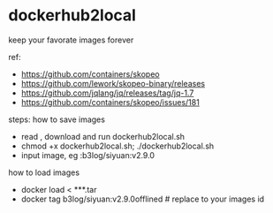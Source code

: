 # dockerhub2local
keep your favorate images forever

ref:

- https://github.com/containers/skopeo
- https://github.com/lework/skopeo-binary/releases
- https://github.com/jqlang/jq/releases/tag/jq-1.7
- https://github.com/containers/skopeo/issues/181

steps:
how to save images
- read , download and run dockerhub2local.sh
- chmod +x dockerhub2local.sh; ./dockerhub2local.sh
- input image, eg :b3log/siyuan:v2.9.0

how to load images
- docker load < ***.tar
- docker tag <id> b3log/siyuan:v2.9.0offlined  # replace <id> to your images id 
